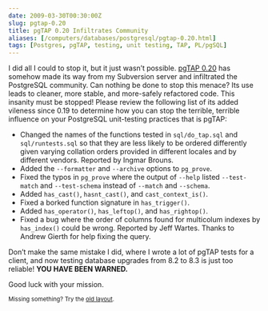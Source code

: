 ```yaml
--- 
date: 2009-03-30T00:30:00Z
slug: pgtap-0.20
title: pgTAP 0.20 Infiltrates Community
aliases: [/computers/databases/postgresql/pgtap-0.20.html]
tags: [Postgres, pgTAP, testing, unit testing, TAP, PL/pgSQL]
---
```


<p>I did all I could to stop it, but it just wasn’t possible. <a
href="http://pgtap.projects.postgresql.org/">pgTAP 0.20</a> has somehow made
its way from my Subversion server and infiltrated the PostgreSQL community.
Can nothing be done to stop this menace? Its use leads to cleaner, more
stable, and more-safely refactored code. This insanity must be stopped! Please
review the following list of its added vileness since 0.19 to determine how
you can stop the terrible, terrible influence on your PostgreSQL unit-testing
practices that is pgTAP:</p>

<ul>
<li>Changed the names of the functions tested in <code>sql/do_tap.sql</code> and
<code>sql/runtests.sql</code> so that they are less likely to be ordered differently
given varying collation orders provided in different locales and by
different vendors. Reported by Ingmar Brouns.</li>
<li>Added the <code>--formatter</code> and <code>--archive</code> options to <code>pg_prove</code>.</li>
<li>Fixed the typos in <code>pg_prove</code> where the output of <code>--help</code> listed
<code>--test-match</code> and <code>--test-schema</code> instead of <code>--match</code> and <code>--schema</code>.</li>
<li>Added <code>has_cast()</code>, <code>hasnt_cast()</code>, and <code>cast_context_is()</code>.</li>
<li>Fixed a borked function signature in <code>has_trigger()</code>.</li>
<li>Added <code>has_operator()</code>, <code>has_leftop()</code>, and <code>has_rightop()</code>.</li>
<li>Fixed a bug where the order of columns found for multicolum indexes by
<code>has_index()</code> could be wrong. Reported by Jeff Wartes. Thanks to Andrew
Gierth for help fixing the query.</li>
</ul>

<p>Don’t make the same mistake I did, where I wrote a lot of pgTAP tests for a client, and now testing database upgrades from 8.2 to 8.3 is just too reliable! <strong>YOU HAVE BEEN WARNED.</strong></p>

<p>Good luck with your mission.</p>

<p class="past"><small>Missing something? Try the <a rel="nofollow" href="http://past.justatheory.com/computers/databases/postgresql/pgtap-0.20.html">old layout</a>.</small></p>


